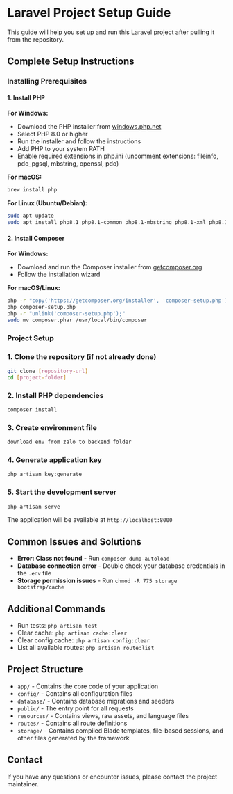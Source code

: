# Laravel Project Setup Guide

This guide will help you set up and run this Laravel project after pulling it from the repository.

## Complete Setup Instructions

### Installing Prerequisites

#### 1. Install PHP

**For Windows:**
- Download the PHP installer from [windows.php.net](https://windows.php.net/download/)
- Select PHP 8.0 or higher
- Run the installer and follow the instructions
- Add PHP to your system PATH
- Enable required extensions in php.ini (uncomment extensions: fileinfo, pdo_pgsql, mbstring, openssl, pdo)

**For macOS:**
```bash
brew install php
```

**For Linux (Ubuntu/Debian):**
```bash
sudo apt update
sudo apt install php8.1 php8.1-common php8.1-mbstring php8.1-xml php8.1-pgsql php8.1-curl php8.1-zip
```

#### 2. Install Composer

**For Windows:**
- Download and run the Composer installer from [getcomposer.org](https://getcomposer.org/download/)
- Follow the installation wizard

**For macOS/Linux:**
```bash
php -r "copy('https://getcomposer.org/installer', 'composer-setup.php');"
php composer-setup.php
php -r "unlink('composer-setup.php');"
sudo mv composer.phar /usr/local/bin/composer
```

### Project Setup

### 1. Clone the repository (if not already done)

```bash
git clone [repository-url]
cd [project-folder]
```

### 2. Install PHP dependencies

```bash
composer install
```

### 3. Create environment file

```bash
download env from zalo to backend folder
```

### 4. Generate application key

```bash
php artisan key:generate
```

### 5. Start the development server

```bash
php artisan serve
```

The application will be available at `http://localhost:8000`

## Common Issues and Solutions

- **Error: Class not found** - Run `composer dump-autoload`
- **Database connection error** - Double check your database credentials in the `.env` file
- **Storage permission issues** - Run `chmod -R 775 storage bootstrap/cache`

## Additional Commands

- Run tests: `php artisan test`
- Clear cache: `php artisan cache:clear`
- Clear config cache: `php artisan config:clear`
- List all available routes: `php artisan route:list`

## Project Structure

- `app/` - Contains the core code of your application
- `config/` - Contains all configuration files
- `database/` - Contains database migrations and seeders
- `public/` - The entry point for all requests
- `resources/` - Contains views, raw assets, and language files
- `routes/` - Contains all route definitions
- `storage/` - Contains compiled Blade templates, file-based sessions, and other files generated by the framework

## Contact

If you have any questions or encounter issues, please contact the project maintainer.
